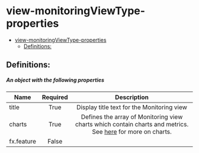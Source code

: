<a name="view-monitoringviewtype-properties"></a>
# view-monitoringViewType-properties
* [view-monitoringViewType-properties](#view-monitoringviewtype-properties)
    * [Definitions:](#view-monitoringviewtype-properties-definitions)

<a name="view-monitoringviewtype-properties-definitions"></a>
## Definitions:
<a name="view-monitoringviewtype-properties-definitions-an-object-with-the-following-properties"></a>
##### An object with the following properties
| Name | Required | Description
| ---|:--:|:--:|
|title|True|Display title text for the Monitoring view
|charts|True|Defines the array of Monitoring view charts which contain charts and metrics. See [here](dx-getstarted-MonitoringTab-charts.md) for more on charts.
|fx.feature|False|
